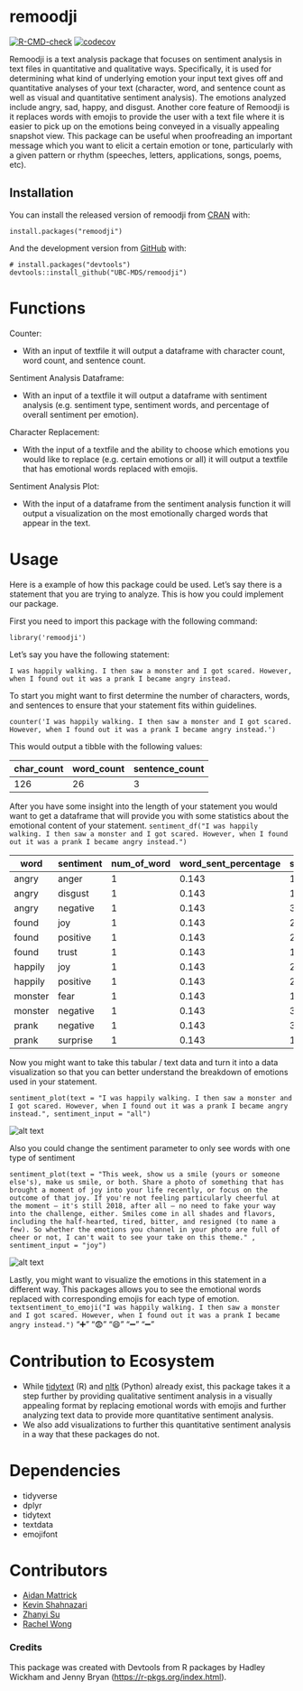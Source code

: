 <!-- README.md is generated from README.Rmd. Please edit that file -->

# remoodji

<!-- badges: start -->

[![R-CMD-check](https://github.com/UBC-MDS/remoodji/workflows/R-CMD-check/badge.svg)](https://github.com/UBC-MDS/remoodji/actions)
[![codecov](https://codecov.io/gh/UBC-MDS/remoodji/branch/master/graph/badge.svg?token=7XPNSHR40J)](https://codecov.io/gh/UBC-MDS/remoodji)
<!-- badges: end -->

Remoodji is a text analysis package that focuses on sentiment analysis
in text files in quantitative and qualitative ways. Specifically, it is
used for determining what kind of underlying emotion your input text
gives off and quantitative analyses of your text (character, word, and
sentence count as well as visual and quantitative sentiment analysis).
The emotions analyzed include angry, sad, happy, and disgust. Another
core feature of Remoodji is it replaces words with emojis to provide the
user with a text file where it is easier to pick up on the emotions
being conveyed in a visually appealing snapshot view. This package can
be useful when proofreading an important message which you want to
elicit a certain emotion or tone, particularly with a given pattern or
rhythm (speeches, letters, applications, songs, poems, etc).

## Installation

You can install the released version of remoodji from
[CRAN](https://CRAN.R-project.org) with:

    install.packages("remoodji")

And the development version from [GitHub](https://github.com/) with:

    # install.packages("devtools")
    devtools::install_github("UBC-MDS/remoodji")

# Functions

Counter:

-   With an input of textfile it will output a dataframe with character
    count, word count, and sentence count.

Sentiment Analysis Dataframe:

-   With an input of a textfile it will output a dataframe with
    sentiment analysis (e.g. sentiment type, sentiment words, and
    percentage of overall sentiment per emotion).

Character Replacement:

-   With the input of a textfile and the ability to choose which
    emotions you would like to replace (e.g. certain emotions or all) it
    will output a textfile that has emotional words replaced with
    emojis.

Sentiment Analysis Plot:

-   With the input of a dataframe from the sentiment analysis function
    it will output a visualization on the most emotionally charged words
    that appear in the text.

# Usage

Here is a example of how this package could be used. Let’s say there is
a statement that you are trying to analyze. This is how you could
implement our package.

First you need to import this package with the following command:

`library('remoodji')`

Let’s say you have the following statement:

`I was happily walking. I then saw a monster and I got scared. However, when I found out it was a prank I became angry instead.`

To start you might want to first determine the number of characters,
words, and sentences to ensure that your statement fits within
guidelines.

`counter('I was happily walking. I then saw a monster and I got scared. However, when I found out it was a prank I became angry instead.')`

This would output a tibble with the following values:

<table>
<thead>
<tr class="header">
<th>char_count</th>
<th>word_count</th>
<th>sentence_count</th>
</tr>
</thead>
<tbody>
<tr class="odd">
<td>126</td>
<td>26</td>
<td>3</td>
</tr>
</tbody>
</table>

After you have some insight into the length of your statement you would
want to get a dataframe that will provide you with some statistics about
the emotional content of your statement.
`sentiment_df("I was happily walking. I then saw a monster and I got scared. However, when I found out it was a prank I became angry instead.")`

<table>
<thead>
<tr class="header">
<th>word</th>
<th>sentiment</th>
<th>num_of_word</th>
<th>word_sent_percentage</th>
<th>sentiment_count</th>
</tr>
</thead>
<tbody>
<tr class="odd">
<td>angry</td>
<td>anger</td>
<td>1</td>
<td>0.143</td>
<td>1</td>
</tr>
<tr class="even">
<td>angry</td>
<td>disgust</td>
<td>1</td>
<td>0.143</td>
<td>1</td>
</tr>
<tr class="odd">
<td>angry</td>
<td>negative</td>
<td>1</td>
<td>0.143</td>
<td>3</td>
</tr>
<tr class="even">
<td>found</td>
<td>joy</td>
<td>1</td>
<td>0.143</td>
<td>2</td>
</tr>
<tr class="odd">
<td>found</td>
<td>positive</td>
<td>1</td>
<td>0.143</td>
<td>2</td>
</tr>
<tr class="even">
<td>found</td>
<td>trust</td>
<td>1</td>
<td>0.143</td>
<td>1</td>
</tr>
<tr class="odd">
<td>happily</td>
<td>joy</td>
<td>1</td>
<td>0.143</td>
<td>2</td>
</tr>
<tr class="even">
<td>happily</td>
<td>positive</td>
<td>1</td>
<td>0.143</td>
<td>2</td>
</tr>
<tr class="odd">
<td>monster</td>
<td>fear</td>
<td>1</td>
<td>0.143</td>
<td>1</td>
</tr>
<tr class="even">
<td>monster</td>
<td>negative</td>
<td>1</td>
<td>0.143</td>
<td>3</td>
</tr>
<tr class="odd">
<td>prank</td>
<td>negative</td>
<td>1</td>
<td>0.143</td>
<td>3</td>
</tr>
<tr class="even">
<td>prank</td>
<td>surprise</td>
<td>1</td>
<td>0.143</td>
<td>1</td>
</tr>
</tbody>
</table>

Now you might want to take this tabular / text data and turn it into a
data visualization so that you can better understand the breakdown of
emotions used in your statement.

`sentiment_plot(text = "I was happily walking. I then saw a monster and I got scared. However, when I found out it was a prank I became angry instead.", sentiment_input = "all")`

![alt text](assets/Plot_example1.png)

Also you could change the sentiment parameter to only see words with one
type of sentiment

`sentiment_plot(text = "This week, show us a smile (yours or someone else's), make us smile, or both. Share a photo of something that has brought a moment of joy into your life recently, or focus on the outcome of that joy. If you're not feeling particularly cheerful at the moment — it's still 2018, after all — no need to fake your way into the challenge, either. Smiles come in all shades and flavors, including the half-hearted, tired, bitter, and resigned (to name a few). So whether the emotions you channel in your photo are full of cheer or not, I can't wait to see your take on this theme." , sentiment_input = "joy")`

![alt text](assets/Plot_example2.png)

Lastly, you might want to visualize the emotions in this statement in a
different way. This packages allows you to see the emotional words
replaced with corresponding emojis for each type of emotion.
`textsentiment_to_emoji("I was happily walking. I then saw a monster and I got scared. However, when I found out it was a prank I became angry instead.")`
“➕” “😨” “😄” “➖” “➖”

# Contribution to Ecosystem

-   While [tidytext](https://github.com/juliasilge/tidytext) (R) and
    [nltk](https://github.com/nltk/nltk) (Python) already exist, this
    package takes it a step further by providing qualitative sentiment
    analysis in a visually appealing format by replacing emotional words
    with emojis and further analyzing text data to provide more
    quantitative sentiment analysis.
-   We also add visualizations to further this quantitative sentiment
    analysis in a way that these packages do not.

# Dependencies

-   tidyverse
-   dplyr
-   tidytext
-   textdata
-   emojifont

# Contributors

-   [Aidan Mattrick](https://github.com/aidanmattrick)
-   [Kevin Shahnazari](https://github.com/kshahnazari1998)
-   [Zhanyi Su](https://github.com/YikiSu)
-   [Rachel Wong](https://github.com/rachelywong)

### Credits

This package was created with Devtools from R packages by Hadley Wickham
and Jenny Bryan (<https://r-pkgs.org/index.html>).
